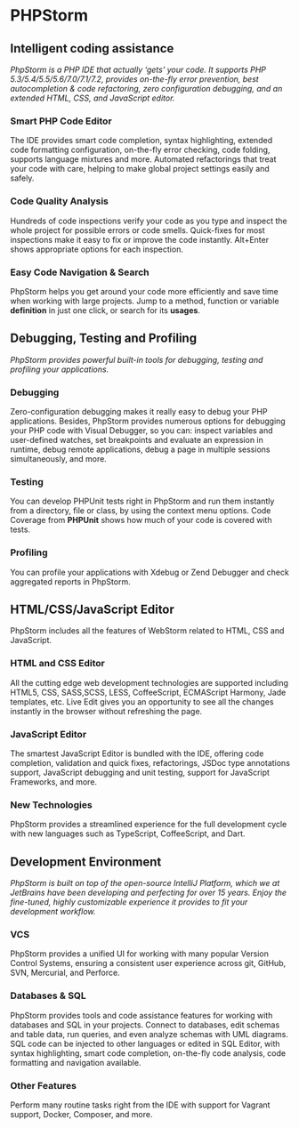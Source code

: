 # PHPStorm

## Intelligent coding assistance

*PhpStorm is a PHP IDE that actually ‘gets’ your code. It supports PHP 5.3/5.4/5.5/5.6/7.0/7.1/7.2, provides on-the-fly error prevention, best autocompletion & code refactoring, zero configuration debugging, and an extended HTML, CSS, and JavaScript editor.*

### Smart PHP Code Editor

The IDE provides smart code completion, syntax highlighting, extended code formatting configuration, on-the-fly error checking, code folding, supports language mixtures and more. Automated refactorings that treat your code with care, helping to make global project settings easily and safely.

### Code Quality Analysis

Hundreds of code inspections verify your code as you type and inspect the whole project for possible errors or code smells. Quick-fixes for most inspections make it easy to fix or improve the code instantly. Alt+Enter shows appropriate options for each inspection.

### Easy Code Navigation & Search

PhpStorm helps you get around your code more efficiently and save time when working with large projects. Jump to a method, function or variable **definition** in just one click, or search for its **usages**.

## Debugging, Testing and Profiling

*PhpStorm provides powerful built-in tools for debugging, testing and profiling your applications.*

### Debugging

Zero-configuration debugging makes it really easy to debug your PHP applications. Besides, PhpStorm provides numerous options for debugging your PHP code with Visual Debugger, so you can: inspect variables and user-defined watches, set breakpoints and evaluate an expression in runtime, debug remote applications, debug a page in multiple sessions simultaneously, and more.

### Testing

You can develop PHPUnit tests right in PhpStorm and run them instantly from a directory, file or class, by using the context menu options. Code Coverage from **PHPUnit** shows how much of your code is covered with tests.

### Profiling

You can profile your applications with Xdebug or Zend Debugger and check aggregated reports in PhpStorm.

## HTML/CSS/JavaScript Editor

PhpStorm includes all the features of WebStorm related to HTML, CSS and JavaScript.

### HTML and CSS Editor

All the cutting edge web development technologies are supported including HTML5, CSS, SASS,SCSS, LESS, CoffeeScript, ECMAScript Harmony, Jade templates, etc. Live Edit gives you an opportunity to see all the changes instantly in the browser without refreshing the page.

### JavaScript Editor 

The smartest JavaScript Editor is bundled with the IDE, offering code completion, validation and quick fixes, refactorings, JSDoc type annotations support, JavaScript debugging and unit testing, support for JavaScript Frameworks, and more.

### New Technologies

PhpStorm provides a streamlined experience for the full development cycle with new languages such as TypeScript, CoffeeScript, and Dart.

## Development Environment

*PhpStorm is built on top of the open-source IntelliJ Platform, which we at JetBrains have been developing and perfecting for over 15 years. Enjoy the fine-tuned, highly customizable experience it provides to fit your development workflow.*

### VCS

PhpStorm provides a unified UI for working with many popular Version Control Systems, ensuring a consistent user experience across git, GitHub, SVN, Mercurial, and Perforce.

### Databases & SQL

PhpStorm provides tools and code assistance features for working with databases and SQL in your projects. Connect to databases, edit schemas and table data, run queries, and even analyze schemas with UML diagrams. SQL code can be injected to other languages or edited in SQL Editor, with syntax highlighting, smart code completion, on-the-fly code analysis, code formatting and navigation available.

### Other Features

Perform many routine tasks right from the IDE with support for Vagrant support, Docker, Composer, and more.

